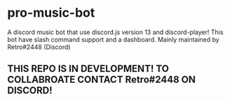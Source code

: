 # pro-music-bot
A discord music bot that use discord.js version 13 and discord-player! This bot have slash command support and a dashboard. Mainly maintained by Retro#2448 (Discord)


## THIS REPO IS IN DEVELOPMENT! TO COLLABROATE CONTACT Retro#2448 ON DISCORD!
